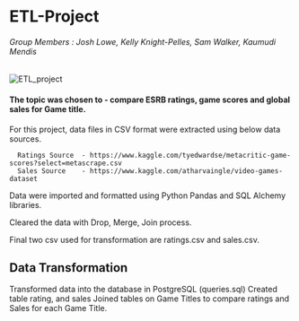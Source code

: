 # ETL-Project
###### Group Members : Josh Lowe, Kelly Knight-Pelles, Sam Walker, Kaumudi Mendis

![ETL_project](https://user-images.githubusercontent.com/91336624/152759737-750f4d66-642b-4273-b4d5-8544cbf0c054.png)

#### The topic was chosen to - compare ESRB ratings, game scores and global sales for Game title. 

For this project,  data files in CSV format were extracted using below data sources. 

      Ratings Source  - https://www.kaggle.com/tyedwardse/metacritic-game-scores?select=metascrape.csv
      Sales Source    - https://www.kaggle.com/atharvaingle/video-games-dataset



Data were imported and formatted using Python Pandas and SQL Alchemy libraries.

Cleared the data with Drop, Merge, Join process. 

Final two csv used for transformation are ratings.csv and sales.csv.

## Data Transformation


Transformed data into the database in PostgreSQL (queries.sql)
Created table rating, and sales 
Joined tables on Game Titles to compare ratings and Sales for each Game Title. 






